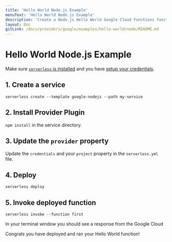 ```yaml
---
title: 'Hello World Node.js Example'
menuText: 'Hello World Node.js Example'
description: 'Create a Node.js Hello World Google Cloud Functions function'
layout: Doc
gitLink: /docs/providers/google/examples/hello-world/node/README.md
---
```


# Hello World Node.js Example

Make sure [`serverless` is installed](../../../guide/installation) and you have [setup your credentials](../../../guide/credentials).

## 1. Create a service

`serverless create --template google-nodejs --path my-service`

## 2. Install Provider Plugin

`npm install` in the service directory.

## 3. Update the `provider` property

Update the `credentials` and your `project` property in the `serverless.yml` file.

## 4. Deploy

`serverless deploy`

## 5. Invoke deployed function

`serverless invoke --function first`

In your terminal window you should see a response from the Google Cloud

Congrats you have deployed and ran your Hello World function!
